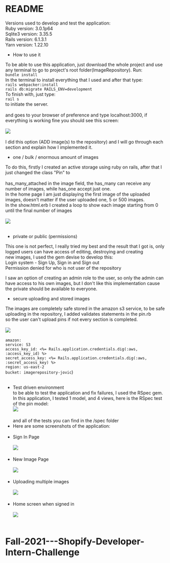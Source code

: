 # README

Versions used to develop and test the application:<br>
Ruby version: 3.0.1p64<br>
Sqlite3 version: 3.35.5<br>
Rails version: 6.1.3.1<br>
Yarn version: 1.22.10<br>

* How to use it

To be able to use this application, just download the whole project and use any terminal to go to project's root folder(ImageRepository). Run:<br>
``` bundle install ```<br>
In the terminal to install everything that I used and after that type:<br>
```rails webpacker:install```<br>
```rails db:migrate RAILS_ENV=development```<br>
To finish with, just type:<br>
```rail s```<br> 
to initiate the server.<br><br>
and goes to your browser of preference and type localhost:3000, if everything is working fine you should see this screen:<br><br>
![](images/home.png)<br><br>
I did this option (ADD image(s) to the repository) and I will go through each section and explain how I implemented it.<br>

* one / bulk / enormous amount of images<br> 

To do this, firstly I created an active storage using ruby on rails, after that I just changed the class "Pin" to<br>     
has_many_attached in the image field, the has_many can receive any number of images, while has_one accept just one.<br>
In the home page I am just displaying the first image of the uploaded images, doesn't matter if the user uploaded one, 5 or 500 images.<br>
In the show.html.erb I created a loop to show each image starting from 0 until the final number of images <br><br>
![](images/loop.png)<br><br>

* private or public (permissions) 

This one is not perfect, I really tried my best and the result that I got is, only logged users can have access of editing, destroying and creating<br>
new images, I used the gem devise to develop this:<br>
Login system - Sign Up, Sign in and Sign out <br>
Permission denied for who is not user of the repository<br>

I saw an option of creating an admin role to the user, so only the admin can have access to his own images, but I don't like this implementation cause the private should be
available to everyone.<br>

* secure uploading and stored images <br>

The images are completely safe stored in the amazon s3 service, to be safe uploading in the repository, I added validates statements in the pin.rb <br>
so the user can't upload pins if not every section is completed.<br><br>
![](images/validate.png)<br><br>
```amazon:```<br>
```service: S3```<br>
```access_key_id: <%= Rails.application.credentials.dig(:aws, :access_key_id) %>```<br>
```secret_access_key: <%= Rails.application.credentials.dig(:aws, :secret_access_key) %>```<br>
```region: us-east-2```<br>
```bucket: imagerepository-jovic```)<br><br>
* Test driven environment<br>
to be able to test the application and fix failures, I used the RSpec gem. <br>
In this application, I tested 1 model, and 4 views, here is the RSpec test of the pin model:<br>
![](images/pin_rspec.png)<br><br>
and all of the tests you can find in the /spec folder<br>
* Here are some screenshots of the application: <br><br>
* Sign In Page<br><br>
![](images/login.png)<br><br>
* New Image Page <br><br>
![](images/newimage.png)<br><br>
* Uploading multiple images <br><br>
![](images/multiple.png)<br><br>
* Home screen when signed in <br><br>
![](images/loged.png)<br><br>
# Fall-2021---Shopify-Developer-Intern-Challenge
